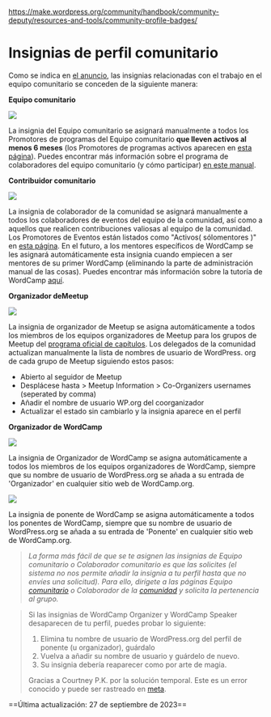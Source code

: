 https://make.wordpress.org/community/handbook/community-deputy/resources-and-tools/community-profile-badges/

# Insignias de perfil comunitario

Como se indica en [el anuncio](https://make.wordpress.org/community/2017/08/21/recent-profile-badge-changes/), las insignias relacionadas con el trabajo en el equipo comunitario se conceden de la siguiente manera:

**Equipo comunitario**

![](https://make.wordpress.org/community/files/2017/08/Screenshot_20170823_202338-150x150.png)

La insignia del Equipo comunitario se asignará manualmente a todos los Promotores de programas del Equipo comunitario **que lleven activos al menos 6 meses** (los Promotores de programas activos aparecen en [esta página](https://make.wordpress.org/community/community-deputies/)). Puedes encontrar más información sobre el programa de colaboradores del equipo comunitario (y cómo participar) [en este manual](https://make.wordpress.org/community/handbook/community-deputy/).

**Contribuidor comunitario**

![](https://make.wordpress.org/community/files/2017/08/community-contributor-150x150.png)

La insignia de colaborador de la comunidad se asignará manualmente a todos los colaboradores de eventos del equipo de la comunidad, así como a aquellos que realicen contribuciones valiosas al equipo de la comunidad. Los Promotores de Eventos están listados como "Activos( sólomentores )" en [esta página](https://make.wordpress.org/community/community-deputies/). En el futuro, a los mentores específicos de WordCamp se les asignará automáticamente esta insignia cuando empiecen a ser mentores de su primer WordCamp (eliminando la parte de administración manual de las cosas). Puedes encontrar más información sobre la tutoría de WordCamp [aquí](https://make.wordpress.org/community/handbook/community-deputy/wordcamp-program-basics/mentoring-wordcamps/).

**Organizador deMeetup**

![](https://make.wordpress.org/community/files/2018/09/Screenshot_20180920_115320.png)

La insignia de organizador de Meetup se asigna automáticamente a todos los miembros de los equipos organizadores de Meetup para los grupos de Meetup del [programa oficial de capítulos](https://make.wordpress.org/community/handbook/meetup-organizer/welcome/). Los delegados de la comunidad actualizan manualmente la lista de nombres de usuario de WordPress. org de cada grupo de Meetup siguiendo estos pasos:

- Abierto al seguidor de Meetup
- Desplácese hasta > Meetup Information > Co-Organizers usernames (seperated by comma)
- Añadir el nombre de usuario WP.org del coorganizador
- Actualizar el estado sin cambiarlo y la insignia aparece en el perfil

**Organizador de WordCamp**

![](https://make.wordpress.org/community/files/2017/08/wordcamp-organizer-150x150.png)

La insignia de Organizador de WordCamp se asigna automáticamente a todos los miembros de los equipos organizadores de WordCamp, siempre que su nombre de usuario de WordPress.org se añada a su entrada de 'Organizador' en cualquier sitio web de WordCamp.org.

![](https://make.wordpress.org/community/files/2017/08/wordcamp-speaker-150x150.png)

La insignia de ponente de WordCamp se asigna automáticamente a todos los ponentes de WordCamp, siempre que su nombre de usuario de WordPress.org se añada a su entrada de 'Ponente' en cualquier sitio web de WordCamp.org.

> _La forma más fácil de que se te asignen las insignias de Equipo comunitario o Colaborador comunitario es que las solicites (el sistema no nos permite añadir la insignia a tu perfil hasta que no envíes una solicitud). Para ello, dirígete a las páginas Equipo [comunitario](https://profiles.wordpress.org/associations/community-team/) o Colaborador de la [comunidad](https://profiles.wordpress.org/associations/community-contributor/) y solicita la pertenencia al grupo._

> Si las insignias de WordCamp Organizer y WordCamp Speaker desaparecen de tu perfil, puedes probar lo siguiente:
> 
> 1) Elimina tu nombre de usuario de WordPress.org del perfil de ponente (u organizador), guárdalo  
> 2) Vuelva a añadir su nombre de usuario y guárdelo de nuevo.  
> 3) Su insignia debería reaparecer como por arte de magia.
> 
> Gracias a Courtney P.K. por la solución temporal. Este es un error conocido y puede ser rastreado en [meta](https://meta.trac.wordpress.org/ticket/681).

==Última actualización: 27 de septiembre de 2023==